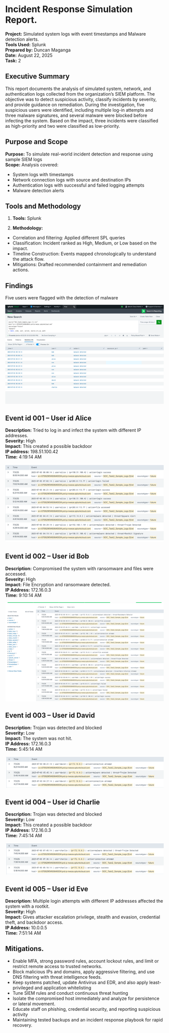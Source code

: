 # Incident Response Simulation Report.

**Project:** Simulated system logs with event timestamps and Malware detection alerts.  
**Tools Used:** Splunk  
**Prepared by:** Duncan Maganga  
**Date:** August 22, 2025  
**Task:** 2  

## Executive Summary

This report documents the analysis of simulated system, network, and authentication logs collected from the organization’s SIEM platform. The objective was to detect suspicious activity, classify incidents by severity, and provide guidance on remediation.
During the investigation, five suspicious users were identified, including multiple log-in attempts and three malware signatures, and several malware were blocked before infecting the system. Based on the impact, three incidents were classified as high-priority and two were classified as low-priority.

## Purpose and Scope

**Purpose:** To simulate real-world incident detection and response using sample SIEM logs  
**Scope:** Analysis covered:  
- System logs with timestamps  
- Network connection logs with source and destination IPs  
- Authentication logs with successful and failed logging attempts  
- Malware detection alerts   


## Tools and Methodology

1. **Tools:** Splunk 


2. **Methodology:**
- Correlation and filtering: Applied different SPL queries  
- Classification: Incident ranked as High, Medium, or Low based on the impact.  
- Timeline Construction: Events mapped chronologically to understand the attack flow.  
- Mitigations: Drafted recommended containment and remediation actions.  

## Findings
Five users were flagged with the detection of malware 

![ZAP Scan Result](intro.png)

## Event id 001 – User id Alice

**Description:** Tried to log in and infect the system with different IP addresses.   
**Severity:**  High  
**Impact:** This created a possible backdoor    
**IP address:** 198.51.100.42  
**Time:** 4:19:14 AM  

![ZAP Scan Results](alice.png)

## Event id 002 – User id  Bob

**Description:**  Compromised the system with ransomware and files were accessed.   
**Severity:** High  
**Impact:** File Encryption and ransomware detected.   
**IP Address:** 172.16.0.3  
**Time:** 9:10:14 AM

![ZAP Scan Results](bob.png)

## Event id 003 – User id David

**Description:** Trojan was detected and blocked   
**Severity:** Low  
**Impact:** The system was not hit.  
**IP Address:** 172.16.0.3  
**Time:** 5:45:14 AM  

![ZAP Scan Results](David.png)

## Event id 004 – User id Charlie

**Description:** Trojan was detected and blocked   
**Severity:**  Low  
**Impact:** This created a possible backdoor    
**IP Address:** 172.16.0.3  
**Time:** 7:45:14 AM  

![ZAP Scan Results](charlie.png)

## Event id 005 – User id Eve

**Description:** Multiple login attempts with different IP addresses affected the system with a rootkit.  
**Severity:** High  
**Impact:** Gives attacker escalation privilege, stealth and evasion, credential theft, and backdoor access.  
**IP Address:** 10.0.0.5  
**Time:** 7:51:14 AM  

## Mitigations.
- Enable MFA, strong password rules, account lockout rules, and limit or restrict remote access to trusted networks.
- Block malicious IPs and domains, apply aggressive filtering, and use DNS filtering with threat intelligence feeds.  
- Keep systems patched, update Antivirus and EDR, and also apply least-privileged and application whitelisting  
- Tune SIEM rules and conduct continuous threat hunting   
- Isolate the compromised host immediately and analyze for persistence or lateral movement.  
- Educate staff on phishing, credential security, and reporting suspicious activity  
- Maintaining tested backups and an incident response playbook for rapid recovery.  

